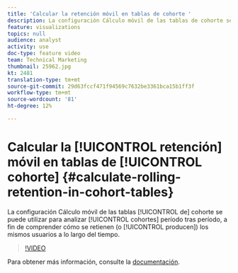 ```yaml
---
title: 'Calcular la retención móvil en tablas de cohorte '
description: La configuración Cálculo móvil de las tablas de cohorte se puede utilizar para analizar las cohortes período tras período, a fin de comprender cómo se retienen (o producen) los mismos usuarios a lo largo del tiempo.
feature: visualizations
topics: null
audience: analyst
activity: use
doc-type: feature video
team: Technical Marketing
thumbnail: 25962.jpg
kt: 2481
translation-type: tm+mt
source-git-commit: 29d63fccf471f94569c7632be3361bca15b1ff3f
workflow-type: tm+mt
source-wordcount: '81'
ht-degree: 12%

---
```



# Calcular la [!UICONTROL retención] móvil en tablas de [!UICONTROL cohorte] {#calculate-rolling-retention-in-cohort-tables}

La configuración Cálculo móvil de las tablas [!UICONTROL de] cohorte se puede utilizar para analizar [!UICONTROL cohortes] período tras período, a fin de comprender cómo se retienen (o [!UICONTROL producen]) los mismos usuarios a lo largo del tiempo.

>[!VIDEO](https://video.tv.adobe.com/v/25962/?quality=12)

Para obtener más información, consulte la [documentación](https://marketing.adobe.com/resources/help/es_ES/analytics/analysis-workspace/cohort_analysis.html).
